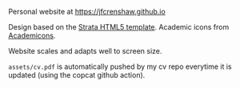 Personal website at https://jfcrenshaw.github.io

Design based on the [Strata HTML5 template](https://html5up.net/strata).
Academic icons from [Academicons](https://jpswalsh.github.io/academicons/).

Website scales and adapts well to screen size.

`assets/cv.pdf` is automatically pushed by my cv repo everytime it is updated (using the copcat github action).
